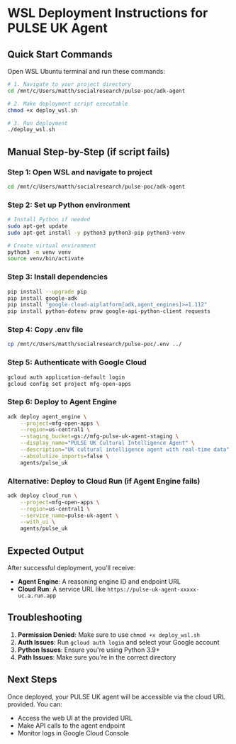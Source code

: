 # WSL Deployment Instructions for PULSE UK Agent

## Quick Start Commands

Open WSL Ubuntu terminal and run these commands:

```bash
# 1. Navigate to your project directory
cd /mnt/c/Users/matth/socialresearch/pulse-poc/adk-agent

# 2. Make deployment script executable
chmod +x deploy_wsl.sh

# 3. Run deployment
./deploy_wsl.sh
```

## Manual Step-by-Step (if script fails)

### Step 1: Open WSL and navigate to project
```bash
cd /mnt/c/Users/matth/socialresearch/pulse-poc/adk-agent
```

### Step 2: Set up Python environment
```bash
# Install Python if needed
sudo apt-get update
sudo apt-get install -y python3 python3-pip python3-venv

# Create virtual environment
python3 -m venv venv
source venv/bin/activate
```

### Step 3: Install dependencies
```bash
pip install --upgrade pip
pip install google-adk
pip install "google-cloud-aiplatform[adk,agent_engines]>=1.112"
pip install python-dotenv praw google-api-python-client requests
```

### Step 4: Copy .env file
```bash
cp /mnt/c/Users/matth/socialresearch/pulse-poc/.env ../
```

### Step 5: Authenticate with Google Cloud
```bash
gcloud auth application-default login
gcloud config set project mfg-open-apps
```

### Step 6: Deploy to Agent Engine
```bash
adk deploy agent_engine \
    --project=mfg-open-apps \
    --region=us-central1 \
    --staging_bucket=gs://mfg-pulse-uk-agent-staging \
    --display_name="PULSE UK Cultural Intelligence Agent" \
    --description="UK cultural intelligence agent with real-time data" \
    --absolutize_imports=false \
    agents/pulse_uk
```

### Alternative: Deploy to Cloud Run (if Agent Engine fails)
```bash
adk deploy cloud_run \
    --project=mfg-open-apps \
    --region=us-central1 \
    --service_name=pulse-uk-agent \
    --with_ui \
    agents/pulse_uk
```

## Expected Output

After successful deployment, you'll receive:
- **Agent Engine**: A reasoning engine ID and endpoint URL
- **Cloud Run**: A service URL like `https://pulse-uk-agent-xxxxx-uc.a.run.app`

## Troubleshooting

1. **Permission Denied**: Make sure to use `chmod +x deploy_wsl.sh`
2. **Auth Issues**: Run `gcloud auth login` and select your Google account
3. **Python Issues**: Ensure you're using Python 3.9+
4. **Path Issues**: Make sure you're in the correct directory

## Next Steps

Once deployed, your PULSE UK agent will be accessible via the cloud URL provided. You can:
- Access the web UI at the provided URL
- Make API calls to the agent endpoint
- Monitor logs in Google Cloud Console